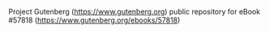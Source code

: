 Project Gutenberg (https://www.gutenberg.org) public repository for
eBook #57818 (https://www.gutenberg.org/ebooks/57818)
